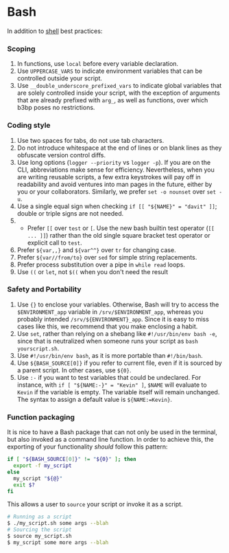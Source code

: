 # Bash

In addition to [shell](/shell/) best practices:


### Scoping

1. In functions, use `local` before every variable declaration.
1. Use `UPPERCASE_VARS` to indicate environment variables that can be controlled outside your script.
1. Use `__double_underscore_prefixed_vars` to indicate global variables that are solely controlled inside your script, with the exception of arguments that are already prefixed with `arg_`, as well as functions, over which b3bp poses no restrictions.

### Coding style

1. Use two spaces for tabs, do not use tab characters.
1. Do not introduce whitespace at the end of lines or on blank lines as they obfuscate version control diffs.
1. Use long options (`logger --priority` vs `logger -p`). If you are on the CLI, abbreviations make sense for efficiency. Nevertheless, when you are writing reusable scripts, a few extra keystrokes will pay off in readability and avoid ventures into man pages in the future, either by you or your collaborators. Similarly, we prefer `set -o nounset` over `set -u`.
1. Use a single equal sign when checking `if [[ "${NAME}" = "davit" ]]`; double or triple signs are not needed.
1. - Prefer `[[` over `test` or `[`. Use the new bash builtin test operator (`[[ ... ]]`) rather than the old single square bracket test operator or explicit call to `test`.
1. Prefer `${var,,}` and `${var^^}` over `tr` for changing case.
1. Prefer `${var//from/to}` over `sed` for simple string replacements.
1. Prefer process substitution over a pipe in `while read` loops.
1. Use `((` or `let`, not `$((` when you don't need the result

### Safety and Portability

1. Use `{}` to enclose your variables. Otherwise, Bash will try to access the `$ENVIRONMENT_app` variable in `/srv/$ENVIRONMENT_app`, whereas you probably intended `/srv/${ENVIRONMENT}_app`. Since it is easy to miss cases like this, we recommend that you make enclosing a habit.
1. Use `set`, rather than relying on a shebang like `#!/usr/bin/env bash -e`, since that is neutralized when someone runs your script as `bash yourscript.sh`.
1. Use `#!/usr/bin/env bash`, as it is more portable than `#!/bin/bash`.
1. Use `${BASH_SOURCE[0]}` if you refer to current file, even if it is sourced by a parent script. In other cases, use `${0}`.
1. Use `:-` if you want to test variables that could be undeclared. For instance, with `if [ "${NAME:-}" = "Kevin" ]`, `$NAME` will evaluate to `Kevin` if the variable is empty. The variable itself will remain unchanged. The syntax to assign a default value is `${NAME:=Kevin}`.

### Function packaging

It is nice to have a Bash package that can not only be used in the terminal, but also invoked as a command line function. In order to achieve this, the exporting of your functionality *should* follow this pattern:

```bash
if [ "${BASH_SOURCE[0]}" != "${0}" ]; then
  export -f my_script
else
  my_script "${@}"
  exit $?
fi
```
This allows a user to `source` your script or invoke it as a script.

```bash
# Running as a script
$ ./my_script.sh some args --blah
# Sourcing the script
$ source my_script.sh
$ my_script some more args --blah
```


